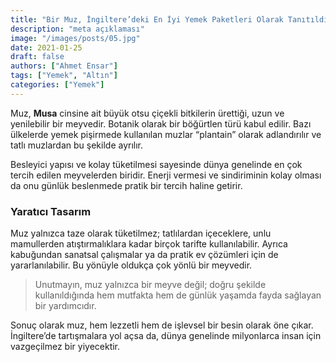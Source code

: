 ```yaml
---
title: "Bir Muz, İngiltere’deki En İyi Yemek Paketleri Olarak Tanıtıldı ve Çevrimiçi Tepki Çekti"
description: "meta açıklaması"
image: "/images/posts/05.jpg"
date: 2021-01-25
draft: false
authors: ["Ahmet Ensar"]
tags: ["Yemek", "Altın"]
categories: ["Yemek"]
---
```


Muz, **Musa** cinsine ait büyük otsu çiçekli bitkilerin ürettiği, uzun ve yenilebilir bir meyvedir. Botanik olarak bir böğürtlen türü kabul edilir. Bazı ülkelerde yemek pişirmede kullanılan muzlar “plantain” olarak adlandırılır ve tatlı muzlardan bu şekilde ayrılır. 

Besleyici yapısı ve kolay tüketilmesi sayesinde dünya genelinde en çok tercih edilen meyvelerden biridir. Enerji vermesi ve sindiriminin kolay olması da onu günlük beslenmede pratik bir tercih haline getirir.

### Yaratıcı Tasarım

Muz yalnızca taze olarak tüketilmez; tatlılardan içeceklere, unlu mamullerden atıştırmalıklara kadar birçok tarifte kullanılabilir. Ayrıca kabuğundan sanatsal çalışmalar ya da pratik ev çözümleri için de yararlanılabilir. Bu yönüyle oldukça çok yönlü bir meyvedir.

> Unutmayın, muz yalnızca bir meyve değil; doğru şekilde kullanıldığında hem mutfakta hem de günlük yaşamda fayda sağlayan bir yardımcıdır.

Sonuç olarak muz, hem lezzetli hem de işlevsel bir besin olarak öne çıkar. İngiltere’de tartışmalara yol açsa da, dünya genelinde milyonlarca insan için vazgeçilmez bir yiyecektir.
